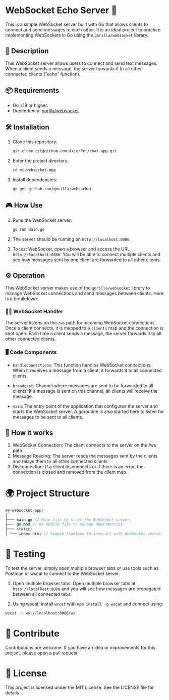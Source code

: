 # WebSocket Echo Server 🎉

This is a simple WebSocket server built with Go that allows clients to connect and send messages to each other. It is an ideal project to practice implementing WebSockets in Go using the `gorilla/websocket` library.

## 🚀 Description 

This WebSocket server allows users to connect and send text messages. When a client sends a message, the server forwards it to all other connected clients (“echo” function). 

## 📦 Requirements

- Go 1.18 or higher.
- Dependency: [gorilla/websocket](https://github.com/gorilla/websocket)

## 🛠️ Installation

1. Clone this repository:

   ```bash
   git clone git@github.com:AxierPer/chat-app.git
   ```
2. Enter the project directory:

    ```bash
    cd mi-websocket-app
    ```
3. Install dependencies:

    ```bash
    go get github.com/gorilla/websocket
    ```
## 🎮 How Use
1. Runs the WebSocket server:

    ```bash
    go run main.go
    ```
2. The server should be running on `http://localhost:8080`.

3. To test WebSocket, open a browser and access the URL `http://localhost:8080`. You will be able to connect multiple clients and see how messages sent by one client are forwarded to all other clients.

## ⚙️ Operation
This WebSocket server makes use of the `gorilla/websocket` library to manage WebSocket connections and send messages between clients. Here is a breakdown:
###  👩‍💻 WebSocket Handler
The server listens on the `/ws` path for incoming WebSocket connections. Once a client connects, it is mapped to a `clients` map and the connection is kept open. Each time a client sends a message, the server forwards it to all other connected clients.

### 🖥️ Code Components
- `handleConnections`: This function handles WebSocket connections. When it receives a message from a client, it forwards it to all connected clients.

- `broadcast`: Channel where messages are sent to be forwarded to all clients. If a message is sent on this channel, all clients will receive the message.

- `main`: The entry point of the application that configures the server and starts the WebSocket server. A goroutine is also started here to listen for messages to be sent to all clients.

## 📨 How it works
1. WebSocket Connection: The client connects to the server on the /ws path.
2. Message Reading: The server reads the messages sent by the clients and relays them to all other connected clients.
3. Disconnection: If a client disconnects or if there is an error, the connection is closed and removed from the client map.

# 🌍 Project Structure
```go
my-websocket-app/
│
├─── main.go // Main file to start the WebSocket server.
├─── go.mod // Go module file to manage dependencies.
├─── static/
│ └── index.html // Simple frontend to interact with WebSocket server.
```

# 💬 Testing
To test the server, simply open multiple browser tabs or use tools such as Postman or wscat to connect to the WebSocket server.

1. Open multiple browser tabs: Open multiple browser tabs at `http://localhost:8080` and you will see how messages are propagated between all connected tabs.

2. Using wscat: Install `wscat` with `npm install -g wscat` and connect using:

```bash
wscat -c ws://localhost:8080/ws
```
# 🤝 Contribute
Contributions are welcome. If you have an idea or improvements for this project, please open a pull request.

# 📜 License
This project is licensed under the MIT License. See the LICENSE file for details.
